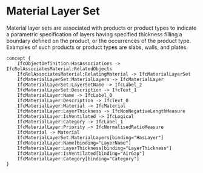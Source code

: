 Material Layer Set
==================

Material layer sets are associated with products or product types to indicate a parametric specification of layers having specified thickness filling a boundary defined on the product, or the occurrences of the product type. Examples of such products or product types are slabs, walls, and plates.

```
concept {
    IfcObjectDefinition:HasAssociations -> IfcRelAssociatesMaterial:RelatedObjects
    IfcRelAssociatesMaterial:RelatingMaterial -> IfcMaterialLayerSet
    IfcMaterialLayerSet:MaterialLayers -> IfcMaterialLayer
    IfcMaterialLayerSet:LayerSetName -> IfcLabel_2
    IfcMaterialLayerSet:Description -> IfcText_1
    IfcMaterialLayer:Name -> IfcLabel_0
    IfcMaterialLayer:Description -> IfcText_0
    IfcMaterialLayer:Material -> IfcMaterial
    IfcMaterialLayer:LayerThickness -> IfcNonNegativeLengthMeasure
    IfcMaterialLayer:IsVentilated -> IfcLogical
    IfcMaterialLayer:Category -> IfcLabel_1
    IfcMaterialLayer:Priority -> IfcNormalisedRatioMeasure
    IfcMaterial -> Material
    IfcMaterialLayerSet:MaterialLayers[binding="HasLayer"]
    IfcMaterialLayer:Name[binding="LayerName"]
    IfcMaterialLayer:LayerThickness[binding="LayerThickness"]
    IfcMaterialLayer:IsVentilated[binding="AirGap"]
    IfcMaterialLayer:Category[binding="Category"]
}
```
